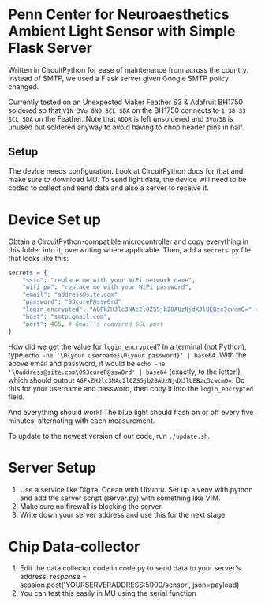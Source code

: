 # Penn Center for Neuroaesthetics Ambient Light Sensor with Simple Flask Server

Written in CircuitPython for ease of maintenance from across the country. Instead of SMTP, we used a Flask server given Google SMTP policy changed. 

Currently tested on an Unexpected Maker Feather S3 & Adafruit BH1750 soldered so that `VIN 3Vo GND SCL SDA` on the BH1750 connects to `1 38 33 SCL SDA` on the Feather. Note that `ADDR` is left unsoldered and `3Vo`/`38` is unused but soldered anyway to avoid having to chop header pins in half.

## Setup
The device needs configuration. Look at CircuitPython docs for that and make sure to download MU. To send light data, the device will need to be coded to collect and send data and also a server to receive it. 

# Device Set up
Obtain a CircuitPython-compatible microcontroller and copy everything in this folder into it, overwriting where applicable. Then, add a `secrets.py` file that looks like this:
```python
secrets = {
    "ssid": "replace me with your WiFi network name",
    "wifi_pw": "replace me with your WiFi password",
    "email": "address@site.com"
    "password": "S3cureP@ssw0rd"
    "login_encrypted": "AGFkZHJlc3NAc2l0ZS5jb20AUzNjdXJlUEBzc3cwcmQ=" # See below the code snippet for an explanation!
    "host": "smtp.gmail.com",
    "port": 465, # Gmail's required SSL port
}
```
How did we get the value for `login_encrypted`?
In a terminal (not Python), type `echo -ne '\0{your username}\0{your password}' | base64`.
With the above email and password, it would be `echo -ne '\0address@site.com\0S3cureP@ssw0rd' | base64` (exactly, to the letter!), which should output `AGFkZHJlc3NAc2l0ZS5jb20AUzNjdXJlUEBzc3cwcmQ=`. Do this for your username and password, then copy it into the `login_encrypted` field.

And everything should work! The blue light should flash on or off every five minutes, alternating with each measurement.

To update to the newest version of our code, run `./update.sh`.

# Server Setup
1) Use a service like Digital Ocean with Ubuntu. Set up a venv with python and add the server script (server.py) with something like VIM.
2) Make sure no firewall is blocking the server.
3) Write down your server address and use this for the next stage

# Chip Data-collector 
1) Edit the data collector code in code.py to send data to your server's address: response = session.post('YOURSERVERADDRESS:5000/sensor', json=payload)
2) You can test this easily in MU using the serial function


